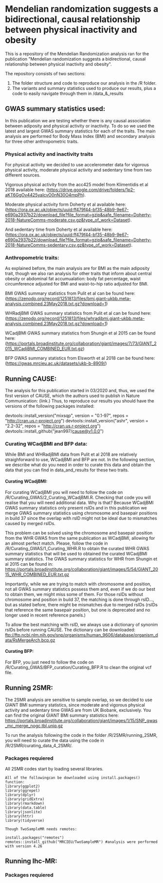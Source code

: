 # Mendelian randomization suggests a bidirectional, causal relationship between physical inactivity and obesity
This is a repository of the Mendelian Randomization analysis ran for the publication "Mendelian randomization suggests a bidirectional, causal relationship between physical inactivity and obesity".

The repository consists of two sections:

1) The folder structure and code to reproduce our analysis in the /R folder.
2) The variants and summary statistics used to produce our results, plus a code to easily navigate through them in /data_&_results

## GWAS summary statistics used:

In this publication we are testing whether there is any causal association between adiposity and physical activity or inactivity. To do so we used the latest and largest GWAS summary statistics for each of the traits. The main analysis are performed for Body Mass Index (BMI) and secondary analysis for three other anthropometric traits.

### Physical activity and inactivity traits

For physical activity we decided to use accelerometer data for vigorous physical activity, moderate physical activity and sedentary time from two different sources.

Vigorous physical activity from the acc425 model from Klimentidis et al 2018 available here: (https://drive.google.com/drive/folders/1p2-aKT6GgOv4425yaIcvO0nN30O4mpPh).

Moderate physical activity form Doherty et al available here: (https://ora.ox.ac.uk/objects/uuid:ff479f44-bf35-48b9-9e67-e690a2937b22/download_file?file_format=gzip&safe_filename=Doherty-2018-NatureComms-moderate.csv.gz&type_of_work=Dataset).

And sedentary time from Doherty et al available here: (https://ora.ox.ac.uk/objects/uuid:ff479f44-bf35-48b9-9e67-e690a2937b22/download_file?file_format=gzip&safe_filename=Doherty-2018-NatureComms-sedentary.csv.gz&type_of_work=Dataset).

### Anthropometric traits:

As explained before, the main analysis are for BMI as the main adiposity trait, though we also ran analysis for other traits that inform about central obesity or abdominal fat accumualation: body fat percentage, waist circumference adjusted for BMI and waist-to-hip ratio adjusted for BMI. 

BMI GWAS summary statistics from Pulit et al can be found here: (https://zenodo.org/record/1251813/files/bmi.giant-ukbb.meta-analysis.combined.23May2018.txt.gz?download=1)

WHRadjBMI GWAS summary statistics from Pulit et al can be found here: (https://zenodo.org/record/1251813/files/whradjbmi.giant-ukbb.meta-analysis.combined.23May2018.txt.gz?download=1)

WCadjBMI GWAS summary statistics from Shungin et al 2015 can be found here: (https://portals.broadinstitute.org/collaboration/giant/images/7/73/GIANT_2015_WCadjBMI_COMBINED_EUR.txt.gz)

BFP GWAS summary statistics from Elsworth et al 2018 can be found here: (https://gwas.mrcieu.ac.uk/datasets/ukb-b-8909/)

## Running CAUSE:

The analysis for this publication started in 03/2020 and, thus, we used the first version of CAUSE, which the authors used to publish in Nature Communication: (link.) Thus, to reproduce our results you should have the versions of the following packages installed:

devtools::install_version("mixsqp", version = "0.1-97", repos = "http://cran.us.r-project.org")
devtools::install_version("ashr", version = "2.2-32", repos = "http://cran.us.r-project.org")
devtools::install_github("jean997/cause@v1.0.0")

### Curating WCadjBMI and BFP data:

While BMI and WHRadjBMI data from Pulit et al 2018 are relatively straighforward to use, WCadjBMI and BFP are not. In the following section, we describe what do you need in order to curate this data and obtain the data that you can find in data_and_results for these two traits.

#### Curating WCadjBMI:

For curating WCadjBMI you will need to follow the code on /R/Curating_GWAS/2_Curating_WCadjBMI.R. Checking that code you will realise that you will need additional data. Why is that? Because WCadjBMI GWAS summary statistics only present rsIDs and in this publication we merge GWAS summary statistics using chromosome and basepair positions in build 37 since the overlap with rsID might not be ideal due to mismatches caused by merged rsIDs. 

This problem can be solved using the chromosome and basepair position from the WHR GWAS from the same publication as WCadjBMI, allowing for an almost perfect match. Please, follow the code in /R/Curating_GWAS/1_Curating_WHR.R to obtain the curated WHR GWAS summary statistics that will be used to obtained the curated WCadjBMI summary statistics. The GWAS summary statistics for WHR from Shungin et al 2015 can be found in: https://portals.broadinstitute.org/collaboration/giant/images/5/54/GIANT_2015_WHR_COMBINED_EUR.txt.gz

Importantly, while we are trying to match with chromosome and position, not all GWAS summary statistics possess them and, even if we do our best to obtain them, we might miss some of them. For those rsIDs without chromosome and position in build 37, the matching is done through rsID..., but as stated before, there might be mismatches due to merged rsIDs (rsIDs that reference the same basepair position, but one is deprecated and no longer used in recent reference panels.) 

To allow the best matching with rsID, we always use a dictionary of synonim rsIDs before running CAUSE. The dictionary can be downloaded: ftp://ftp.ncbi.nlm.nih.gov/snp/organisms/human_9606/database/organism_data/RsMergeArch.bcp.gz

#### Curating BFP:

For BFP, you just need to follow the code on /R/Curating_GWAS/BFP_curation/Curating_BFP.R to clean the original vcf file.

## Running 2SMR:

The 2SMR analysis are sensitive to sample overlap, so we decided to use GIANT BMI summary statistics, since moderate and vigorous physical activity and sedentary time GWAS are from UK Biobank, exclusively. You can find the original GIANT BMI summary statistics here: https://portals.broadinstitute.org/collaboration/giant/images/1/15/SNP_gwas_mc_merge_nogc.tbl.uniq.gz

To run the analysis following the code in the folder /R/2SMR/running_2SMR, you will need to curate the data using the code in /R/2SMR/curating_data_4_2SMR/.

### Packages requiered

All 2SMR codes start by loading several libraries. 

```
All of the followingcan be downloaded using install.packages() function:
library(ggplot2)
library(ggrepel)
library(dplyr)
library(gridExtra)
library(rmarkdown)
library(data.table)
library(jsonlite)
library(httr)
library(tidyverse)

Though TwoSampleMR needs remotes:

install.packages("remotes")
remotes::install_github("MRCIEU/TwoSampleMR") #analysis were performed with version 4.26
```

## Running lhc-MR:

### Packages requiered





